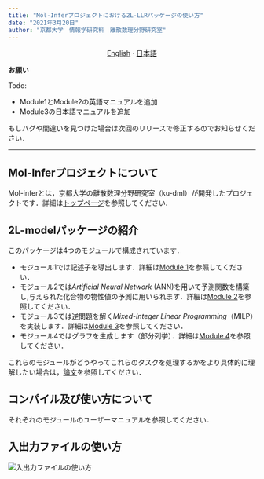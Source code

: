 ```yaml
---
title: "Mol-Inferプロジェクトにおける2L-LLRパッケージの使い方"
date: "2021年3月20日"
author: "京都大学　情報学研究科　離散数理分野研究室"
---
```


<p align="center">
  <a href="/2L-model/README_en.md">English</a>
  ·
  <a href="/2L-model/README_jp.md">日本語</a>
</p>

**お願い**

Todo:
+ Module1とModule2の英語マニュアルを追加
+ Module3の日本語マニュアルを追加

もしバグや間違いを見つけた場合は次回のリリースで修正するのでお知らせください．


---

## Mol-Inferプロジェクトについて

Mol-inferとは，京都大学の離散数理分野研究室（ku-dml）が開発したプロジェクトです．詳細は[トップページ](https://github.com/ku-dml/mol-infer)を参照してください.

## 2L-modelパッケージの紹介

このパッケージは4つのモジュールで構成されています．

+ モジュール1では記述子を導出します．詳細は[Module 1](Module_1/)を参照してください．
+ モジュール2では*Artificial Neural Network* (ANN)を用いて予測関数を構築し,与えられた化合物の物性値の予測に用いられます．詳細は[Module 2](Module_2/)を参照してください．
+ モジュール3では逆問題を解く*Mixed-Integer Linear Programming*（MILP）を実装します．詳細は[Module 3](Module_3/)を参照してください．
+ モジュール4ではグラフを生成します（部分列挙）．詳細は[Module 4](Module_4/)を参照してください．

これらのモジュールがどうやってこれらのタスクを処理するかをより具体的に理解したい場合は，[論文](https://doi.org/10.3390/ijms22062847)を参照してください．

## コンパイル及び使い方について

それぞれのモジュールのユーザーマニュアルを参照してください．

## 入出力ファイルの使い方
![入出力ファイルの使い方](illustration.jpg)

